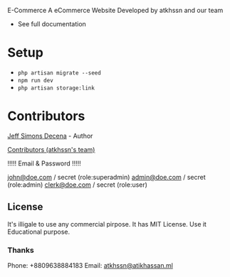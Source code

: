 E-Commerce
A eCommerce Website Developed by atkhssn and our team

- See full documentation

# Setup
* `php artisan migrate --seed`
* `npm run dev`
* `php artisan storage:link`

# Contributors
[Jeff Simons Decena](http://atikhassan.ml) - Author

[Contributors (atkhssn's team)](http://blog.atikhassan.ml)


!!!!! Email & Password !!!!!

john@doe.com / secret (role:superadmin)
admin@doe.com / secret (role:admin)
clerk@doe.com / secret (role:user)


## License
It's illigale to use any commercial pirpose.
It has MIT License.
Use it Educational purpose.

### Thanks ###

Phone: +8809638884183
Email: atkhssn@atikhassan.ml
